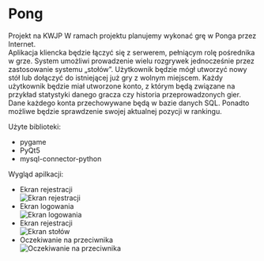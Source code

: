 # Pong
Projekt na KWJP
W ramach projektu planujemy wykonać grę w Ponga przez Internet.  
Aplikacja kliencka będzie łączyć się z serwerem, pełniącym rolę pośrednika w grze. System umożliwi prowadzenie wielu rozgrywek jednocześnie przez zastosowanie systemu „stołów”.
Użytkownik będzie mógł utworzyć nowy stół lub dołączyć do istniejącej już gry z wolnym miejscem.
Każdy użytkownik będzie miał utworzone konto, z którym będą związane na przykład statystyki danego gracza czy historia przeprowadzonych gier.  
Dane każdego konta przechowywane będą w bazie danych SQL. Ponadto możliwe będzie sprawdzenie swojej aktualnej pozycji w rankingu. 

Użyte biblioteki:
* pygame
* PyQt5
* mysql-connector-python

Wygląd apilkacji:

* Ekran rejestracji  
![Ekran rejestracji](https://github.com/Kadziok/Pong/blob/master/Pulpit/Pong/ScreenShots/Ekran%20Rejestracji.png?raw=true)  
* Ekran logowania   
![Ekran logowania](https://github.com/Kadziok/Pong/blob/master/Pulpit/Pong/ScreenShots/Ekran%20logowania.png?raw=true)  
* Ekran rejestracji  
![Ekran stołów](https://github.com/Kadziok/Pong/blob/master/Pulpit/Pong/ScreenShots/Ekran%20stołów.png?raw=true)  
* Oczekiwanie na przeciwnika  
![Oczekiwanie na przeciwnika](https://github.com/Kadziok/Pong/blob/master/Pulpit/Pong/ScreenShots/Oczekiwanie%20na%20przeciwnika.png?raw=true)  
